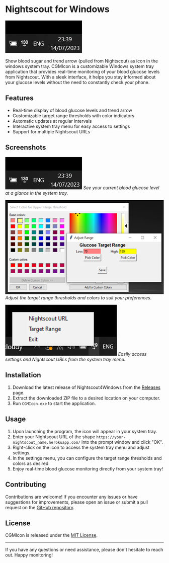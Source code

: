 # Nightscout for Windows

![Logo](screenshots/screenshot1.png)

Show blood sugar and trend arrow (pulled from Nightscout) as icon in the windows system tray.
CGMIcon is a customizable Windows system tray application that provides real-time monitoring of your blood glucose levels from Nightscout. With a sleek interface, it helps you stay informed about your glucose levels without the need to constantly check your phone.

## Features

- Real-time display of blood glucose levels and trend arrow
- Customizable target range thresholds with color indicators
- Automatic updates at regular intervals
- Interactive system tray menu for easy access to settings
- Support for multiple Nightscout URLs

## Screenshots

![Screenshot 1](screenshots/screenshot1.png)
_See your current blood glucose level at a glance in the system tray._

![Screenshot 2](screenshots/screenshot2.png)
_Adjust the target range thresholds and colors to suit your preferences._

![Screenshot 3](screenshots/screenshot3.png)
_Easily access settings and Nightscout URLs from the system tray menu._

## Installation

1. Download the latest release of Nightscout4Windows from the [Releases](https://github.com/scimone/cgmicon/releases) page.
2. Extract the downloaded ZIP file to a desired location on your computer.
3. Run `CGMIcon.exe` to start the application.

## Usage

1. Upon launching the program, the icon will appear in your system tray.
3. Enter your Nightscout URL of the shape `https://your-nightscout_name.herokuapp.com/` into the prompt window and click "OK".
4. Right-click on the icon to access the system tray menu and adjust settings.
5. In the settings menu, you can configure the target range thresholds and colors as desired.
6. Enjoy real-time blood glucose monitoring directly from your system tray!

## Contributing

Contributions are welcome! If you encounter any issues or have suggestions for improvements, please open an issue or submit a pull request on the [GitHub repository](https://github.com/scimone/cgmicon).

## License

CGMIcon is released under the [MIT License](LICENSE).

---

If you have any questions or need assistance, please don't hesitate to reach out.
Happy monitoring!

